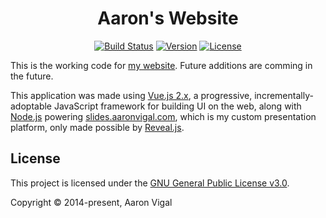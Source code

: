 <h1 align="center">Aaron's Website</h1>
<p align="center">
  <a href="https://travis-ci.com/AaronVigal/aaronvigal.com"><img src="https://travis-ci.com/AaronVigal/aaronvigal.com.svg?branch=master" alt="Build Status"></a>
  <a href="https://www.npmjs.com/"><img src="https://img.shields.io/npm/v/npm.svg" alt="Version"></a>
  <a href="https://opensource.org/licenses/gpl-license"><img src="https://img.shields.io/eclipse-marketplace/l/notepad4e.svg" alt="License"></a>
</p>

This is the working code for [my website](https://www.aaronvigal.com). Future additions are comming in the future.

This application was made using [Vue.js 2.x](https://vuejs.org/), a progressive, incrementally-adoptable JavaScript framework for building UI on the web, along with [Node.js](https://nodejs.org/en/) powering [slides.aaronvigal.com](https://slides.aaronvigal.com), which is my custom presentation platform, only made possible by [Reveal.js](https://github.com/hakimel/reveal.js/).

## License
This project is licensed under the [GNU General Public License v3.0](https://opensource.org/licenses/gpl-license).

Copyright &copy; 2014-present, Aaron Vigal